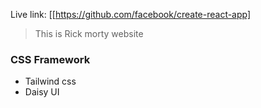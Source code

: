 


 Live link: [[https://github.com/facebook/create-react-app]

> This is Rick morty website

### CSS Framework
- Tailwind css
- Daisy UI


